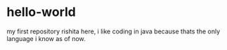 # hello-world
my first repository
rishita here, i like coding in java because thats the only language i know as of now.

